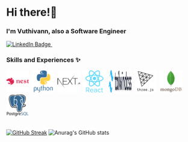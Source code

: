 <div>
  <h1>Hi there!👋</h1>
  <h3>I'm Vuthivann, also a Software Engineer</h3>
</div>
<div id="badges">
  <a href="https://www.linkedin.com/in/yong-vuthivann-033966149/">
    <img src="https://img.shields.io/badge/LinkedIn-blue?style=for-the-badge&logo=linkedin&logoColor=white" alt="LinkedIn Badge"/>
  </a>&nbsp;
  <img src="https://komarev.com/ghpvc/?username=yongvuthivann&style=flat-square&color=blue" alt=""/>
</div>
<div>
  <h3>Skills and Experiences ✨</h3>
  <img src="https://github.com/devicons/devicon/blob/master/icons/nestjs/nestjs-plain-wordmark.svg" title="Nestjs" alt="Nestjs" width="60" height="60"/>&nbsp;
  <img src="https://github.com/devicons/devicon/blob/master/icons/python/python-original-wordmark.svg" title="Nestjs" alt="Nestjs" width="60" height="60"/>&nbsp;
  <img src="https://github.com/devicons/devicon/blob/master/icons/nextjs/nextjs-original-wordmark.svg" title="Nextjs" alt="Nextjs" width="60" height="60"/>&nbsp;
  <img src="https://github.com/devicons/devicon/blob/master/icons/react/react-original-wordmark.svg" title="React" alt="React" width="60" height="60"/>&nbsp;  
  <img src="https://github.com/devicons/devicon/blob/master/icons/tailwindcss/tailwindcss-original-wordmark.svg" title="Tailwindcss" alt="Tailwindcss" width="60" height="60"/>&nbsp;
  <img src="https://github.com/devicons/devicon/blob/master/icons/threejs/threejs-original-wordmark.svg" title="Threejs" alt="Threejs" width="60" height="60"/>&nbsp;
  <img src="https://github.com/devicons/devicon/blob/master/icons/mongodb/mongodb-original-wordmark.svg" title="MongoDB" alt="MongoDB" width="60" height="60"/>&nbsp;
    <img src="https://github.com/devicons/devicon/blob/master/icons/postgresql/postgresql-original-wordmark.svg" title="Postgresql" alt="Postgresql"width="60" height="60"/>&nbsp;
</div>&nbsp;


[![GitHub Streak](http://github-readme-streak-stats.herokuapp.com?user=yongvuthivann&theme=dark&background=000000)](https://git.io/streak-stats)
![Anurag's GitHub stats](https://github-readme-stats.vercel.app/api?username=yongvuthivann&theme=radical&show_icons=true)






